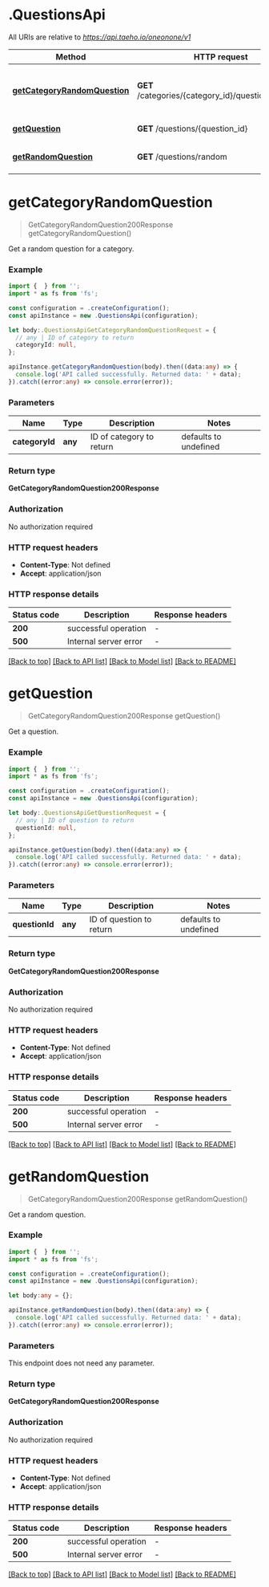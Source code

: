 # .QuestionsApi

All URIs are relative to *https://api.taeho.io/oneonone/v1*

Method | HTTP request | Description
------------- | ------------- | -------------
[**getCategoryRandomQuestion**](QuestionsApi.md#getCategoryRandomQuestion) | **GET** /categories/{category_id}/questions/random | Get a random question for a category
[**getQuestion**](QuestionsApi.md#getQuestion) | **GET** /questions/{question_id} | Get a question
[**getRandomQuestion**](QuestionsApi.md#getRandomQuestion) | **GET** /questions/random | Get a random question


# **getCategoryRandomQuestion**
> GetCategoryRandomQuestion200Response getCategoryRandomQuestion()

Get a random question for a category.

### Example


```typescript
import {  } from '';
import * as fs from 'fs';

const configuration = .createConfiguration();
const apiInstance = new .QuestionsApi(configuration);

let body:.QuestionsApiGetCategoryRandomQuestionRequest = {
  // any | ID of category to return
  categoryId: null,
};

apiInstance.getCategoryRandomQuestion(body).then((data:any) => {
  console.log('API called successfully. Returned data: ' + data);
}).catch((error:any) => console.error(error));
```


### Parameters

Name | Type | Description  | Notes
------------- | ------------- | ------------- | -------------
 **categoryId** | **any** | ID of category to return | defaults to undefined


### Return type

**GetCategoryRandomQuestion200Response**

### Authorization

No authorization required

### HTTP request headers

 - **Content-Type**: Not defined
 - **Accept**: application/json


### HTTP response details
| Status code | Description | Response headers |
|-------------|-------------|------------------|
**200** | successful operation |  -  |
**500** | Internal server error |  -  |

[[Back to top]](#) [[Back to API list]](README.md#documentation-for-api-endpoints) [[Back to Model list]](README.md#documentation-for-models) [[Back to README]](README.md)

# **getQuestion**
> GetCategoryRandomQuestion200Response getQuestion()

Get a question.

### Example


```typescript
import {  } from '';
import * as fs from 'fs';

const configuration = .createConfiguration();
const apiInstance = new .QuestionsApi(configuration);

let body:.QuestionsApiGetQuestionRequest = {
  // any | ID of question to return
  questionId: null,
};

apiInstance.getQuestion(body).then((data:any) => {
  console.log('API called successfully. Returned data: ' + data);
}).catch((error:any) => console.error(error));
```


### Parameters

Name | Type | Description  | Notes
------------- | ------------- | ------------- | -------------
 **questionId** | **any** | ID of question to return | defaults to undefined


### Return type

**GetCategoryRandomQuestion200Response**

### Authorization

No authorization required

### HTTP request headers

 - **Content-Type**: Not defined
 - **Accept**: application/json


### HTTP response details
| Status code | Description | Response headers |
|-------------|-------------|------------------|
**200** | successful operation |  -  |
**500** | Internal server error |  -  |

[[Back to top]](#) [[Back to API list]](README.md#documentation-for-api-endpoints) [[Back to Model list]](README.md#documentation-for-models) [[Back to README]](README.md)

# **getRandomQuestion**
> GetCategoryRandomQuestion200Response getRandomQuestion()

Get a random question.

### Example


```typescript
import {  } from '';
import * as fs from 'fs';

const configuration = .createConfiguration();
const apiInstance = new .QuestionsApi(configuration);

let body:any = {};

apiInstance.getRandomQuestion(body).then((data:any) => {
  console.log('API called successfully. Returned data: ' + data);
}).catch((error:any) => console.error(error));
```


### Parameters
This endpoint does not need any parameter.


### Return type

**GetCategoryRandomQuestion200Response**

### Authorization

No authorization required

### HTTP request headers

 - **Content-Type**: Not defined
 - **Accept**: application/json


### HTTP response details
| Status code | Description | Response headers |
|-------------|-------------|------------------|
**200** | successful operation |  -  |
**500** | Internal server error |  -  |

[[Back to top]](#) [[Back to API list]](README.md#documentation-for-api-endpoints) [[Back to Model list]](README.md#documentation-for-models) [[Back to README]](README.md)


